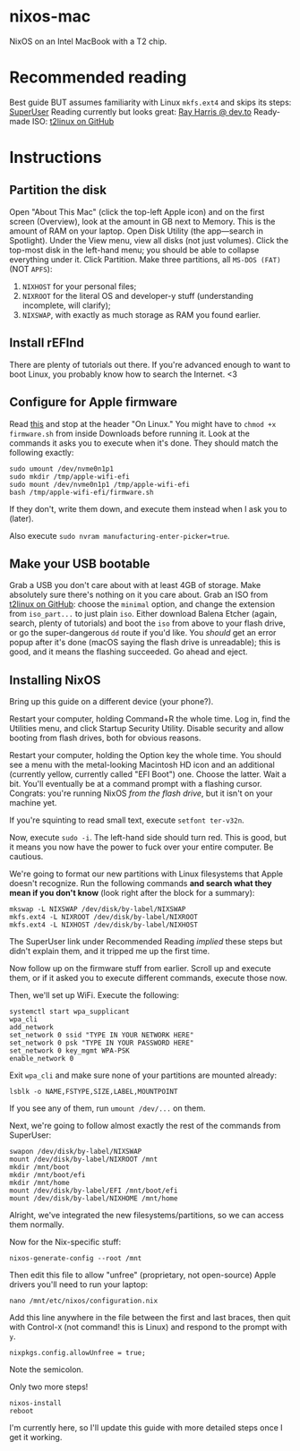 # nixos-mac

NixOS on an Intel MacBook with a T2 chip.

# Recommended reading

Best guide BUT assumes familiarity with Linux `mkfs.ext4` and skips its steps: [SuperUser](https://superuser.com/questions/795879/how-to-configure-dual-boot-nixos-with-mac-os-x-on-an-uefi-macbook)
Reading currently but looks great: [Ray Harris @ dev.to](https://dev.to/raymondgh/day-4-reinstalling-nixos-on-my-apfs-t2-intel-macbook-pro-265n)
Ready-made ISO: [t2linux on GitHub](https://github.com/t2linux/nixos-t2-iso/releases)

# Instructions

## Partition the disk

Open "About This Mac" (click the top-left Apple icon) and on the first screen (Overview), look at the amount in GB next to Memory. This is the amount of RAM on your laptop.
Open Disk Utility (the app—search in Spotlight). Under the View menu, view all disks (not just volumes). Click the top-most disk in the left-hand menu; you should be able to collapse everything under it.
Click Partition. Make three partitions, all `MS-DOS (FAT)` (NOT `APFS`):
  1. `NIXHOST` for your personal files;
  2. `NIXROOT` for the literal OS and developer-y stuff (understanding incomplete, will clarify);
  3. `NIXSWAP`, with exactly as much storage as RAM you found earlier.

## Install rEFInd

There are plenty of tutorials out there. If you're advanced enough to want to boot Linux, you probably know how to search the Internet. <3

## Configure for Apple firmware

Read [this](https://wiki.t2linux.org/guides/wifi-bluetooth) and stop at the header "On Linux." You might have to `chmod +x firmware.sh` from inside Downloads before running it.
Look at the commands it asks you to execute when it's done. They should match the following exactly:
```
sudo umount /dev/nvme0n1p1
sudo mkdir /tmp/apple-wifi-efi
sudo mount /dev/nvme0n1p1 /tmp/apple-wifi-efi
bash /tmp/apple-wifi-efi/firmware.sh
```
If they don't, write them down, and execute them instead when I ask you to (later).

Also execute `sudo nvram manufacturing-enter-picker=true`.

## Make your USB bootable

Grab a USB you don't care about with at least 4GB of storage. Make absolutely sure there's nothing on it you care about.
Grab an ISO from [t2linux on GitHub](https://github.com/t2linux/nixos-t2-iso/releases): choose the `minimal` option, and change the extension from `iso_part...` to just plain `iso`.
Either download Balena Etcher (again, search, plenty of tutorials) and boot the `iso` from above to your flash drive, or go the super-dangerous `dd` route if you'd like.
You _should_ get an error popup after it's done (macOS saying the flash drive is unreadable); this is good, and it means the flashing succeeded. Go ahead and eject.

## Installing NixOS

Bring up this guide on a different device (your phone?).

Restart your computer, holding Command+R the whole time.
Log in, find the Utilities menu, and click Startup Security Utility. Disable security and allow booting from flash drives, both for obvious reasons.

Restart your computer, holding the Option key the whole time.
You should see a menu with the metal-looking Macintosh HD icon and an additional (currently yellow, currently called "EFI Boot") one. Choose the latter.
Wait a bit. You'll eventually be at a command prompt with a flashing cursor. Congrats: you're running NixOS _from the flash drive_, but it isn't on your machine yet.

If you're squinting to read small text, execute `setfont ter-v32n`.

Now, execute `sudo -i`. The left-hand side should turn red. This is good, but it means you now have the power to fuck over your entire computer. Be cautious.

We're going to format our new partitions with Linux filesystems that Apple doesn't recognize.
Run the following commands __and search what they mean if you don't know__ (look right after the block for a summary):
```
mkswap -L NIXSWAP /dev/disk/by-label/NIXSWAP
mkfs.ext4 -L NIXROOT /dev/disk/by-label/NIXROOT
mkfs.ext4 -L NIXHOST /dev/disk/by-label/NIXHOST
```
The SuperUser link under Recommended Reading _implied_ these steps but didn't explain them, and it tripped me up the first time.

Now follow up on the firmware stuff from earlier. Scroll up and execute them, or if it asked you to execute different commands, execute those now.

Then, we'll set up WiFi. Execute the following:
```
systemctl start wpa_supplicant
wpa_cli
add_network
set_network 0 ssid "TYPE IN YOUR NETWORK HERE"
set_network 0 psk "TYPE IN YOUR PASSWORD HERE"
set_network 0 key_mgmt WPA-PSK
enable_network 0
```

Exit `wpa_cli` and make sure none of your partitions are mounted already:
```
lsblk -o NAME,FSTYPE,SIZE,LABEL,MOUNTPOINT
```
If you see any of them, run `umount /dev/...` on them.

Next, we're going to follow almost exactly the rest of the commands from SuperUser:
```
swapon /dev/disk/by-label/NIXSWAP
mount /dev/disk/by-label/NIXROOT /mnt
mkdir /mnt/boot
mkdir /mnt/boot/efi
mkdir /mnt/home
mount /dev/disk/by-label/EFI /mnt/boot/efi
mount /dev/disk/by-label/NIXHOME /mnt/home
```
Alright, we've integrated the new filesystems/partitions, so we can access them normally.

Now for the Nix-specific stuff:
```
nixos-generate-config --root /mnt
```

Then edit this file to allow "unfree" (proprietary, not open-source) Apple drivers you'll need to run your laptop:
```
nano /mnt/etc/nixos/configuration.nix
```

Add this line anywhere in the file between the first and last braces, then quit with Control-`X` (not command! this is Linux) and respond to the prompt with `y`.
```
nixpkgs.config.allowUnfree = true;
```
Note the semicolon.

Only two more steps!
```
nixos-install
reboot
```

I'm currently here, so I'll update this guide with more detailed steps once I get it working.
